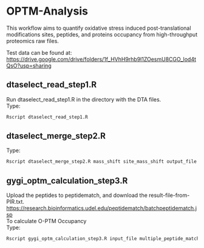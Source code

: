 # OPTM-Analysis

This workflow aims to quantify oxidative stress induced post-translational modifications sites, peptides, and proteins occupancy from high-throughput proteomics raw files. 

Test data can be found at:
https://drive.google.com/drive/folders/1f_HVhH9rhb9l1ZOesmU8CGO_lod4tQsO?usp=sharing

## dtaselect_read_step1.R
Run dtaselect_read_step1.R in the directory with the DTA files. <br/>
Type:
``` bash
Rscript dtaselect_read_step1.R
```

## dtaselect_merge_step2.R
Type:
``` bash
Rscript dtaselect_merge_step2.R mass_shift site_mass_shift output_file
```

## gygi_optm_calculation_step3.R
Upload the peptides to peptidematch, and download the result-file-from-PIR.txt. <br/>
https://research.bioinformatics.udel.edu/peptidematch/batchpeptidematch.jsp <br/>
To calculate O-PTM Occupancy <br/>
Type:
``` bash
Rscript gygi_optm_calculation_step3.R input_file multiple_peptide_match_data
```

